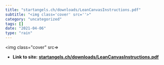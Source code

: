 ```yaml
---
title: "‎startangels.ch/downloads/LeanCanvasInstructions.pdf"
subtitle: "<img class='cover' src=''>"
category: "uncategorized"
tags: []
date: "2021-04-06"
type: "rain"
---
```

<img class="cover" src=>


* **Link to site:** **[‎startangels.ch/downloads/LeanCanvasInstructions.pdf](http://startangels.ch/downloads/LeanCanvasInstructions.pdf)**